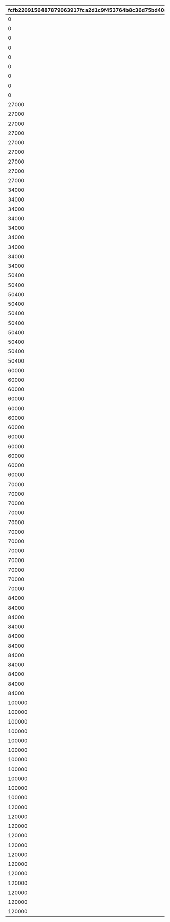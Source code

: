 |fcfb2209156487879063917fca2d1c9f453764b8c36d75bd408bea983cf1c7cf|eb29caa2a5f522ea553d08a93698fcc39d6d38f43c0f2901b1a1620e7751111d|3940b54d73237a9eea6d341aa293b669c7401f00e30f7deff0323a1938b880e6|fabcd17a3e86f5cb9f2910ce0494ef783c0cd1f2652f060fa5786520210bd1c3|f8ef8822576dd2c6c980a86f5f248dc81de300a1a42c963e611e5626fb29f2cb|
| --- | --- | --- | --- | --- |
|0|1|ひよっこ|1|26999|
|0|2|未熟者|1|26999|
|0|3|稚魚|1|26999|
|0|4|ビギナーランナー|3|26999|
|0|5|赤ちゃん|1|26999|
|0|6|ベイビー|1|26999|
|0|7|小物|1|26999|
|0|8|へっぽこ|1|26999|
|0|9|素人|1|26999|
|27000|10|小魚|1|33999|
|27000|11|初心者|1|33999|
|27000|12|エンジョイランナー|3|33999|
|27000|13|若輩者|1|33999|
|27000|14|ルーキー|1|33999|
|27000|15|ガール|1|33999|
|27000|16|注目株|1|33999|
|27000|17|原石|1|33999|
|27000|18|ニューホープ|2|33999|
|34000|19|探究者|1|50399|
|34000|20|暴れん坊|1|50399|
|34000|21|申し子|1|50399|
|34000|22|奇才|1|50399|
|34000|23|大物|1|50399|
|34000|24|麒麟児|1|50399|
|34000|25|ホープ|1|50399|
|34000|26|新星|1|50399|
|34000|27|逸材|1|50399|
|50400|28|マーメイド|1|59999|
|50400|29|先輩|1|59999|
|50400|30|中級者|1|59999|
|50400|31|ビーチフラッガー|3|59999|
|50400|32|魚|1|59999|
|50400|33|チーフ|1|59999|
|50400|34|キャプテン|1|59999|
|50400|35|一人前|1|59999|
|50400|36|セミプロ|1|59999|
|50400|37|大型新人|1|59999|
|60000|38|流れ星|1|69999|
|60000|39|先生|1|69999|
|60000|40|ドルフィン|1|69999|
|60000|41|職人|1|69999|
|60000|42|レーサー|1|69999|
|60000|43|トゥンヌス|1|69999|
|60000|44|中の中|1|69999|
|60000|45|ビッグネーム|2|69999|
|60000|46|異才|1|69999|
|60000|47|エリート|1|69999|
|60000|48|仕事人|1|69999|
|60000|49|玄人|1|69999|
|70000|50|オルカ|1|83999|
|70000|51|名人|1|83999|
|70000|52|魔術師|1|83999|
|70000|53|師匠|1|83999|
|70000|54|サブマリン|1|83999|
|70000|55|スプリンター|2|83999|
|70000|56|名手|1|83999|
|70000|57|エースランナー|2|83999|
|70000|58|プロ|1|83999|
|70000|59|看板選手|1|83999|
|70000|60|第一人者|1|83999|
|70000|61|ドン|1|83999|
|84000|62|スピードスター|2|99999|
|84000|63|豪傑|1|99999|
|84000|64|プリンセス|1|99999|
|84000|65|女神|1|99999|
|84000|66|マスター|1|99999|
|84000|67|ナンバーワン|2|99999|
|84000|68|寵児|1|99999|
|84000|69|ワイルドグリフォン|3|99999|
|84000|70|ワイバーン|1|99999|
|84000|71|エキスパート|2|99999|
|84000|72|トップランナー|2|99999|
|100000|73|韋駄天|1|119999|
|100000|74|クイーン|1|119999|
|100000|75|チャンピオン|2|119999|
|100000|76|天才ランナー|2|119999|
|100000|77|レコードホルダー|3|119999|
|100000|78|極致|1|119999|
|100000|79|ネプテリオン|2|119999|
|100000|80|シードレイク|2|119999|
|100000|81|女傑|1|119999|
|100000|82|革命家|1|119999|
|100000|83|ビッグスター|2|119999|
|120000|84|ファンタジスタ|2|999999|
|120000|85|スーパースター|2|999999|
|120000|86|ワールドチャンプ|3|999999|
|120000|87|レジェンド|1|999999|
|120000|88|超人|1|999999|
|120000|89|トルペドン|1|999999|
|120000|90|カルキノス|1|999999|
|120000|91|アクアリオス|2|999999|
|120000|92|至宝|1|999999|
|120000|93|グランドマスター|3|999999|
|120000|94|英雄|1|999999|
|120000|95|天下取り|1|999999|